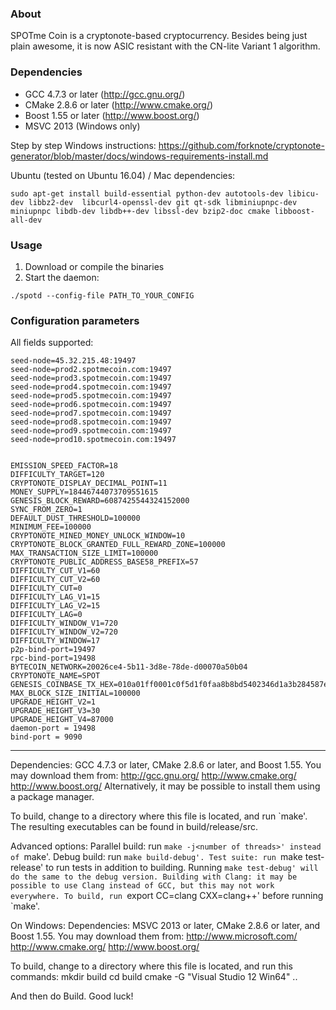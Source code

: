 
### About
SPOTme Coin is a cryptonote-based cryptocurrency.  Besides being just plain awesome, it is now ASIC resistant with the CN-lite Variant 1 algorithm.  

### Dependencies
* GCC 4.7.3 or later     (http://gcc.gnu.org/)
* CMake 2.8.6 or later   (http://www.cmake.org/)
* Boost 1.55 or later    (http://www.boost.org/)
* MSVC 2013 (Windows only)

Step by step Windows instructions:
https://github.com/forknote/cryptonote-generator/blob/master/docs/windows-requirements-install.md

Ubuntu (tested on Ubuntu 16.04) / Mac dependencies:
```
sudo apt-get install build-essential python-dev autotools-dev libicu-dev libbz2-dev  libcurl4-openssl-dev git qt-sdk libminiupnpc-dev miniupnpc libdb-dev libdb++-dev libssl-dev bzip2-doc cmake libboost-all-dev 
```

### Usage
1. Download or compile the binaries
2. Start the daemon:
```
./spotd --config-file PATH_TO_YOUR_CONFIG
```

### Configuration parameters

All fields supported:
```
seed-node=45.32.215.48:19497
seed-node=prod2.spotmecoin.com:19497
seed-node=prod3.spotmecoin.com:19497
seed-node=prod4.spotmecoin.com:19497
seed-node=prod5.spotmecoin.com:19497
seed-node=prod6.spotmecoin.com:19497
seed-node=prod7.spotmecoin.com:19497
seed-node=prod8.spotmecoin.com:19497
seed-node=prod9.spotmecoin.com:19497
seed-node=prod10.spotmecoin.com:19497


EMISSION_SPEED_FACTOR=18
DIFFICULTY_TARGET=120
CRYPTONOTE_DISPLAY_DECIMAL_POINT=11
MONEY_SUPPLY=18446744073709551615
GENESIS_BLOCK_REWARD=6087425544324152000
SYNC_FROM_ZERO=1
DEFAULT_DUST_THRESHOLD=100000
MINIMUM_FEE=100000
CRYPTONOTE_MINED_MONEY_UNLOCK_WINDOW=10
CRYPTONOTE_BLOCK_GRANTED_FULL_REWARD_ZONE=100000
MAX_TRANSACTION_SIZE_LIMIT=100000
CRYPTONOTE_PUBLIC_ADDRESS_BASE58_PREFIX=57
DIFFICULTY_CUT_V1=60
DIFFICULTY_CUT_V2=60
DIFFICULTY_CUT=0
DIFFICULTY_LAG_V1=15
DIFFICULTY_LAG_V2=15
DIFFICULTY_LAG=0
DIFFICULTY_WINDOW_V1=720
DIFFICULTY_WINDOW_V2=720
DIFFICULTY_WINDOW=17
p2p-bind-port=19497
rpc-bind-port=19498
BYTECOIN_NETWORK=20026ce4-5b11-3d8e-78de-d00070a50b04
CRYPTONOTE_NAME=SPOT
GENESIS_COINBASE_TX_HEX=010a01ff0001c0f5d1f0faa8b8bd5402346d1a3b284587e258c5451eff42b2a439c579c9cc09920897a724381cf2013f2101580d020343890753091d1146a2afaf6b412c1151ad7bcb2db23e0e3a156119bf
MAX_BLOCK_SIZE_INITIAL=100000
UPGRADE_HEIGHT_V2=1
UPGRADE_HEIGHT_V3=30
UPGRADE_HEIGHT_V4=87000
daemon-port = 19498
bind-port = 9090
```

---


Dependencies: GCC 4.7.3 or later, CMake 2.8.6 or later, and Boost 1.55.
You may download them from:
http://gcc.gnu.org/
http://www.cmake.org/
http://www.boost.org/
Alternatively, it may be possible to install them using a package manager.

To build, change to a directory where this file is located, and run `make'. The resulting executables can be found in build/release/src.

Advanced options:
Parallel build: run `make -j<number of threads>' instead of `make'.
Debug build: run `make build-debug'.
Test suite: run `make test-release' to run tests in addition to building. Running `make test-debug' will do the same to the debug version.
Building with Clang: it may be possible to use Clang instead of GCC, but this may not work everywhere. To build, run `export CC=clang CXX=clang++' before running `make'.

On Windows:
Dependencies: MSVC 2013 or later, CMake 2.8.6 or later, and Boost 1.55. You may download them from:
http://www.microsoft.com/
http://www.cmake.org/
http://www.boost.org/

To build, change to a directory where this file is located, and run this commands: 
mkdir build
cd build
cmake -G "Visual Studio 12 Win64" ..

And then do Build.
Good luck!